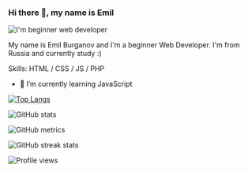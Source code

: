 ### Hi there 👋, my name is Emil
![I'm beginner web developer](https://media.giphy.com/media/1sgetPM00wWqJpVUTl/giphy.gif)

My name is Emil Burganov and I'm a beginner Web Developer. I'm from Russia and currently study :)

Skills: HTML / CSS / JS / PHP

- 🌱 I’m currently learning JavaScript 

[![Top Langs](https://github-readme-stats.vercel.app/api/top-langs/?username=emilburganov)](https://github.com/anuraghazra/github-readme-stats)

![GitHub stats](https://github-readme-stats.vercel.app/api?username=emilburganov&show_icons=true)  

![GitHub metrics](https://metrics.lecoq.io/emilburganov)  

![GitHub streak stats](https://streak-stats.demolab.com/?user=emilburganov)  

![Profile views](https://gpvc.arturio.dev/emilburganov)  

